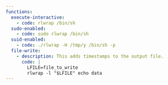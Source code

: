 ```yaml
---
functions:
  execute-interactive:
    - code: rlwrap /bin/sh
  sudo-enabled:
    - code: sudo rlwrap /bin/sh
  suid-enabled:
    - code: ./rlwrap -H /tmp/y /bin/sh -p
  file-write:
    - description: This adds timestamps to the output file.
      code: |
        LFILE=file_to_write
        rlwrap -l "$LFILE" echo data
---
```

